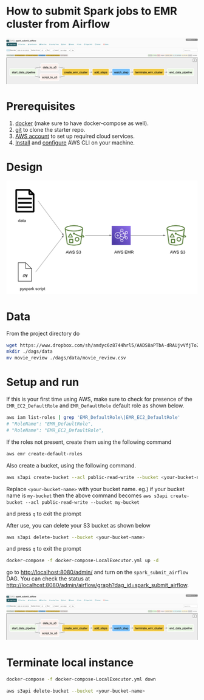 # How to submit Spark jobs to EMR cluster from Airflow

![DAG](assets/images/spark_submit_dag.png)


# Prerequisites

1. [docker](https://docs.docker.com/get-docker/) (make sure to have docker-compose as well).
2. [git](https://git-scm.com/book/en/v2/Getting-Started-Installing-Git) to clone the starter repo.
3. [AWS account](https://aws.amazon.com/) to set up required cloud services.
4. [Install](https://docs.aws.amazon.com/cli/latest/userguide/install-cliv2.html) and [configure](https://docs.aws.amazon.com/cli/latest/userguide/cli-configure-quickstart.html#cli-configure-quickstart-config) AWS CLI on your machine.

# Design

![DAG Design](assets/images/spark_submit_design.png)

# Data

From the project directory do

```bash
wget https://www.dropbox.com/sh/amdyc6z8744hrl5/AADS8aPTbA-dRAUjvVfjTo2qa/movie_review
mkdir ./dags/data
mv movie_review ./dags/data/movie_review.csv
```

# Setup and run

If this is your first time using AWS, make sure to check for presence of the `EMR_EC2_DefaultRole` and `EMR_DefaultRole` default role as shown below.

```bash
aws iam list-roles | grep 'EMR_DefaultRole\|EMR_EC2_DefaultRole'
# "RoleName": "EMR_DefaultRole",
# "RoleName": "EMR_EC2_DefaultRole",
```

If the roles not present, create them using the following command

```bash
aws emr create-default-roles
```

Also create a bucket, using the following command.

```bash
aws s3api create-bucket --acl public-read-write --bucket <your-bucket-name>
```

Replace `<your-bucket-name>` with your bucket name. eg.) if your bucket name is `my-bucket` then the above command becomes `aws s3api create-bucket --acl public-read-write --bucket my-bucket`

and press `q` to exit the prompt

After use, you can delete your S3 bucket as shown below

```bash
aws s3api delete-bucket --bucket <your-bucket-name>
```

and press `q` to exit the prompt

```bash
docker-compose -f docker-compose-LocalExecutor.yml up -d
```

go to [http://localhost:8080/admin/](http://localhost:8080/admin/) and turn on the `spark_submit_airflow` DAG. You can check the status at [http://localhost:8080/admin/airflow/graph?dag_id=spark_submit_airflow](http://localhost:8080/admin/airflow/graph?dag_id=spark_submit_airflow). 

![DAG](assets/images/spark_submit_dag.png)

# Terminate local instance

```bash
docker-compose -f docker-compose-LocalExecutor.yml down
```

```bash
aws s3api delete-bucket --bucket <your-bucket-name>
```
